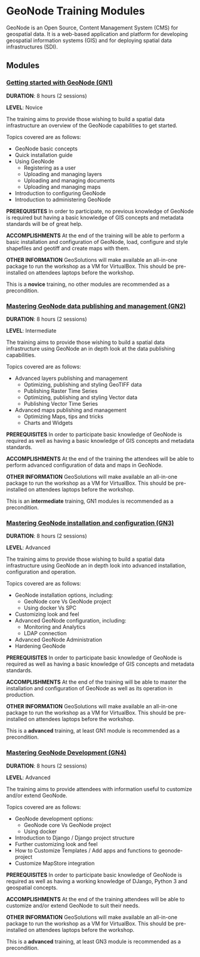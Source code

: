 # GeoNode Training Modules

GeoNode is an Open Source, Content Management System (CMS) for geospatial data. It is a web-based application and platform for developing geospatial information systems (GIS) and for deploying spatial data infrastructures (SDI).

## Modules

### [Getting started with GeoNode (GN1)](GN1)

**DURATION**: 8 hours (2 sessions)

**LEVEL**: Novice

The training aims to provide those wishing to build a spatial data infrastructure an overview of the GeoNode capabilities to get started.

Topics covered are as follows:
* GeoNode basic concepts
* Quick installation guide
* Using GeoNode
   * Registering as a user
   * Uploading and managing layers
   * Uploading and managing documents
   * Uploading and managing maps
* Introduction to configuring GeoNode
* Introduction to administering GeoNode

**PREREQUISITES**
In order to participate, no previous knowledge of GeoNode is required but having a basic knowledge of GIS concepts and metadata standards will be of great help.

**ACCOMPLISHMENTS**
At the end of the training will be able to perform a basic installation and configuration of GeoNode, load, configure and style shapefiles and geotiff and create maps with them. 

**OTHER INFORMATION**
GeoSolutions will make available an all-in-one package to run the workshop as a VM for VirtualBox. This should be pre-installed on attendees laptops before the workshop.

This is a **novice** training, no other modules are recommended as a precondition.

### [Mastering GeoNode data publishing and management (GN2)](GN2)

**DURATION**: 8 hours (2 sessions)

**LEVEL**: Intermediate

The training aims to provide those wishing to build a spatial data infrastructure using GeoNode an in depth look at the data publishing capabilities.

Topics covered are as follows:
* Advanced layers publishing and management
   * Optimizing, publishing and styling GeoTIFF data
   * Publishing Raster Time Series
   * Optimizing, publishing and styling Vector data
   * Publishing Vector Time Series
* Advanced maps publishing and management
   * Optimizing Maps, tips and tricks
   * Charts and Widgets

**PREREQUISITES**
In order to participate basic knowledge of GeoNode is required as well as having a basic knowledge of GIS concepts and metadata standards.

**ACCOMPLISHMENTS**
At the end of the training the attendees will be able to perform advanced configuration of data and maps in GeoNode. 

**OTHER INFORMATION**
GeoSolutions will make available an all-in-one package to run the workshop as a VM for VirtualBox. This should be pre-installed on attendees laptops before the workshop.

This is an **intermediate** training, GN1 modules is recommended as a precondition.

### [Mastering GeoNode installation and configuration (GN3)](GN3)

**DURATION**: 8 hours (2 sessions)

**LEVEL**: Advanced

The training aims to provide those wishing to build a spatial data infrastructure using GeoNode an in depth look into advanced installation, configuration and operation.

Topics covered are as follows:
* GeoNode installation options, including:
   * GeoNode core Vs GeoNode project
   * Using docker Vs SPC
* Customizing look and feel		
* Advanced GeoNode configuration, including:
   * Monitoring and Analytics	
   * LDAP connection
* Advanced GeoNode Administration
* Hardening GeoNode

**PREREQUISITES**
In order to participate basic knowledge of GeoNode is required as well as having a basic knowledge of GIS concepts and metadata standards.

**ACCOMPLISHMENTS**
At the end of the training will be able to master the installation and configuration of GeoNode as well as its operation in production.

**OTHER INFORMATION**
GeoSolutions will make available an all-in-one package to run the workshop as a VM for VirtualBox. This should be pre-installed on attendees laptops before the workshop.

This is a **advanced** training, at least GN1 module is recommended as a precondition.

### [Mastering GeoNode Development (GN4)](GN4)

**DURATION**: 8 hours (2 sessions)

**LEVEL**: Advanced

The training aims to provide attendees with information useful to customize and/or extend GeoNode.

Topics covered are as follows:
* GeoNode development options:
   * GeoNode core Vs GeoNode project
   * Using docker
* Introduction to Django / Django project structure		
* Further customizing look and feel
* How to Customize  Templates / Add apps and functions to geonode-project	
* Customize MapStore integration

**PREREQUISITES**
In order to participate basic knowledge of GeoNode is required as well as having a working knowledge of DJango, Python 3 and geospatial concepts.

**ACCOMPLISHMENTS**
At the end of the training attendees will be able to customize and/or extend GeoNode to suit their needs. 

**OTHER INFORMATION**
GeoSolutions will make available an all-in-one package to run the workshop as a VM for VirtualBox. This should be pre-installed on attendees laptops before the workshop.

This is a **advanced** training, at least GN3 module is recommended as a precondition.
